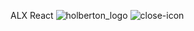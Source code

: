 ALX React
![holberton_logo](https://github.com/vivianlove/alx-react/assets/103458056/d8a532f8-51d8-477c-9423-8d037429901d)
![close-icon](https://github.com/vivianlove/alx-react/assets/103458056/4f75f593-2e61-4716-b118-09fe7f0b6b39)
